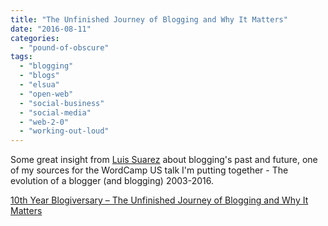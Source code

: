 ```yaml
---
title: "The Unfinished Journey of Blogging and Why It Matters"
date: "2016-08-11"
categories: 
  - "pound-of-obscure"
tags: 
  - "blogging"
  - "blogs"
  - "elsua"
  - "open-web"
  - "social-business"
  - "social-media"
  - "web-2-0"
  - "working-out-loud"
---
```


Some great insight from [Luis Suarez](https://twitter.com/elsua) about blogging's past and future, one of my sources for the WordCamp US talk I'm putting together - The evolution of a blogger (and blogging) 2003-2016.

[10th Year Blogiversary – The Unfinished Journey of Blogging and Why It Matters](http://www.elsua.net/2015/10/20/10th-year-blogiversary-the-unfinished-journey-of-blogging-and-why-it-matters/)
